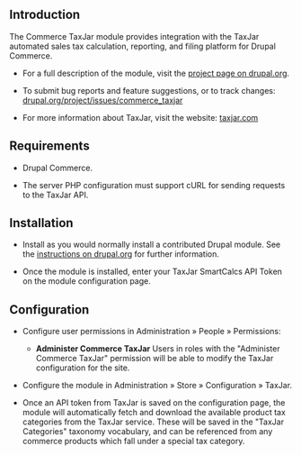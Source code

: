 Introduction
------------

The Commerce TaxJar module provides integration with the TaxJar automated sales tax calculation, reporting, and filing platform for Drupal Commerce.

 * For a full description of the module, visit the [project page on drupal.org](https://drupal.org/project/commerce_taxjar).

 * To submit bug reports and feature suggestions, or to track changes:
   [drupal.org/project/issues/commerce_taxjar](https://drupal.org/project/issues/commerce_taxjar)
   
 * For more information about TaxJar, visit the website: [taxjar.com](https://www.taxjar.com)


Requirements
------------

 * Drupal Commerce.

 * The server PHP configuration must support cURL for sending requests to the TaxJar API.


Installation
------------
 
 * Install as you would normally install a contributed Drupal module. See the [instructions on drupal.org](https://drupal.org/documentation/install/modules-themes/modules-7)
   for further information.
   
 * Once the module is installed, enter your TaxJar SmartCalcs API Token on the module configuration page.


Configuration
-------------
 
 * Configure user permissions in Administration » People » Permissions:

   - **Administer Commerce TaxJar**
   Users in roles with the "Administer Commerce TaxJar" permission will be able to
   modify the TaxJar configuration for the site.

 * Configure the module in
   Administration » Store » Configuration » TaxJar.
   
 * Once an API token from TaxJar is saved on the configuration page, the module will automatically
   fetch and download the available product tax categories from the TaxJar service. These will be
   saved in the "TaxJar Categories" taxonomy vocabulary, and can be referenced from any commerce
   products which fall under a special tax category.

